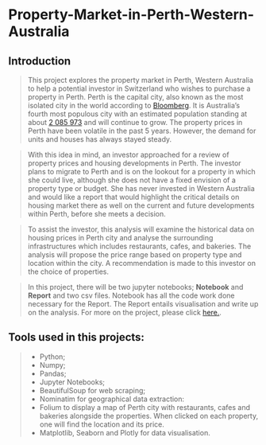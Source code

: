 # Property-Market-in-Perth-Western-Australia

## Introduction

> This project explores the property market in Perth, Western Australia to help a potential investor in Switzerland who wishes to purchase a property in Perth. Perth is the capital city, also known as the most isolated city in the world according to [Bloomberg](https://www.bloomberg.com/news/articles/2019-12-04/most-isolated-city-lures-nasa-talent-in-hunt-for-resources-tech). It is Australia’s fourth most populous city with an estimated population standing at about [2 085 973](https://www.abs.gov.au/ausstats/abs@.nsf/0/B7616AB91C66CDCFCA25827800183B7B?Opendocument) and will continue to grow. The property prices in Perth have been volatile in the past 5 years. However, the demand for units and houses has always stayed steady. 

> With this idea in mind, an investor approached for a review of property prices and housing developments in Perth. The investor plans to migrate to Perth and is on the lookout for a property in which she could live, although she does not have a fixed envision of a property type or budget. She has never invested in Western Australia and would like a report that would highlight the critical details on housing market there as well on the current and future developments within Perth, before she meets a decision. 

> To assist the investor, this analysis will examine the historical data on housing prices in Perth city and analyse the surrounding infrastructures which includes restaurants, cafes, and bakeries. The analysis will propose the price range based on property type and location within the city. A recommendation is made to this investor on the choice of properties.

> In this project, there will be two jupyter notebooks; __Notebook__ and __Report__ and two csv files. Notebook has all the code work done necessary for the Report. The Report entails visualisation and write up on the analysis. For more on the project, please click [here.](https://ajeethaa.github.io/Property_Market_Analysis/.html).

## Tools used in this projects: 
> - Python; 
> - Numpy;
> - Pandas; 
> - Jupyter Notebooks;
> - BeautifulSoup for web scraping;
> - Nominatim for geographical data extraction:
> - Folium to display a map of Perth city with restaurants, cafes and bakeries alongside the properties. When clicked on each property, one will find the location and its price. 
> - Matplotlib, Seaborn and Plotly for data visualisation.
